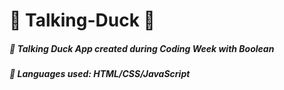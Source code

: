 # 🔹 Talking-Duck 🔹
##### 🔹 <em>Talking Duck App created during Coding Week with Boolean</em>
##### 🔹 <em>Languages used: HTML/CSS/JavaScript</em>
